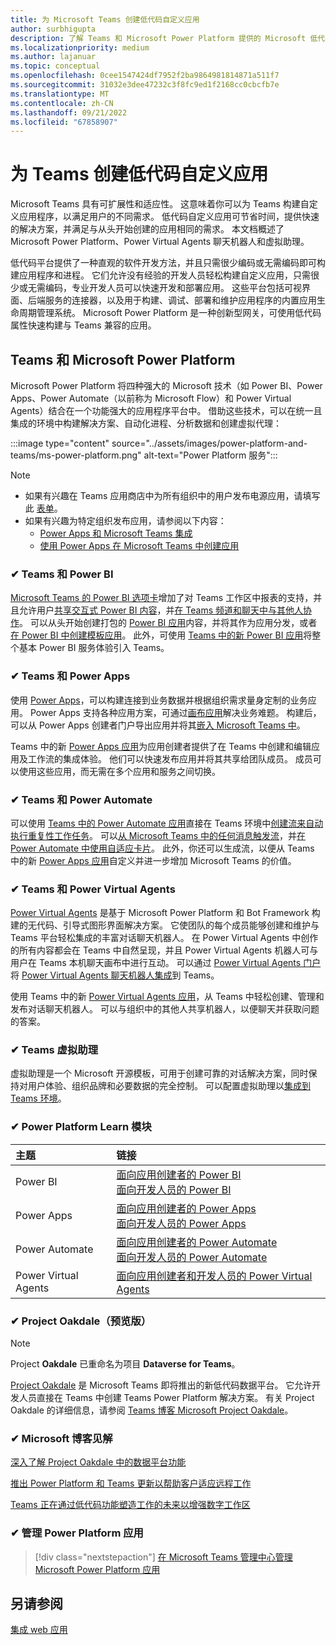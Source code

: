 ```yaml
---
title: 为 Microsoft Teams 创建低代码自定义应用
author: surbhigupta
description: 了解 Teams 和 Microsoft Power Platform 提供的 Microsoft 低代码和无代码解决方案。
ms.localizationpriority: medium
ms.author: lajanuar
ms.topic: conceptual
ms.openlocfilehash: 0cee1547424df7952f2ba9864981814871a511f7
ms.sourcegitcommit: 31032e3dee47232c3f8fc9ed1f2168cc0cbcfb7e
ms.translationtype: MT
ms.contentlocale: zh-CN
ms.lasthandoff: 09/21/2022
ms.locfileid: "67858907"
---
```

# <a name="create-low-code-custom-apps-for-teams"></a>为 Teams 创建低代码自定义应用

Microsoft Teams 具有可扩展性和适应性。 这意味着你可以为 Teams 构建自定义应用程序，以满足用户的不同需求。 低代码自定义应用可节省时间，提供快速的解决方案，并满足与从头开始创建的应用相同的需求。 本文档概述了 Microsoft Power Platform、Power Virtual Agents 聊天机器人和虚拟助理。

低代码平台提供了一种直观的软件开发方法，并且只需很少编码或无需编码即可构建应用程序和进程。 它们允许没有经验的开发人员轻松构建自定义应用，只需很少或无需编码，专业开发人员可以快速开发和部署应用。 这些平台包括可视界面、后端服务的连接器，以及用于构建、调试、部署和维护应用程序的内置应用生命周期管理系统。 Microsoft Power Platform 是一种创新型网关，可使用低代码属性快速构建与 Teams 兼容的应用。

## <a name="teams-and-microsoft-power-platform"></a>Teams 和 Microsoft Power Platform

Microsoft Power Platform 将四种强大的 Microsoft 技术（如 Power BI、Power Apps、Power Automate（以前称为 Microsoft Flow）和 Power Virtual Agents）结合在一个功能强大的应用程序平台中。 借助这些技术，可以在统一且集成的环境中构建解决方案、自动化进程、分析数据和创建虚拟代理：

:::image type="content" source="../assets/images/power-platform-and-teams/ms-power-platform.png" alt-text="Power Platform 服务":::

> [!NOTE]
>
> - 如果有兴趣在 Teams 应用商店中为所有组织中的用户发布电源应用，请填写此 [表单](https://go.microsoft.com/fwlink/?linkid=2204468)。
> - 如果有兴趣为特定组织发布应用，请参阅以下内容：
>   - [Power Apps 和 Microsoft Teams 集成](/power-apps/teams/overview)
>   - [使用 Power Apps 在 Microsoft Teams 中创建应用](/power-apps/teams/create-apps-overview)

### <a name="-teams-and-power-bi"></a>✔ Teams 和 Power BI

[Microsoft Teams 的 Power BI 选项卡](https://powerbi.microsoft.com/blog/announcing-new-power-bi-tab-for-microsoft-teams/)增加了对 Teams 工作区中报表的支持，并且允许用户[共享交互式 Power BI 内容](/power-bi/collaborate-share/service-embed-report-microsoft-teams)，并[在 Teams 频道和聊天中与其他人协作](/power-bi/collaborate-share/service-collaborate-microsoft-teams)。 可以从头开始创建打包的 [Power BI 应用](/power-bi/collaborate-share/service-create-distribute-apps)内容，并将其作为应用分发，或者[在 Power BI 中创建模板应用](/power-bi/connect-data/service-template-apps-create)。 此外，可使用 [Teams 中的新 Power BI 应用](https://go.microsoft.com/fwlink/?linkid=2143643)将整个基本 Power BI 服务体验引入 Teams。

### <a name="-teams-and-power-apps"></a>✔ Teams 和 Power Apps

使用 [Power Apps](/powerapps/powerapps-overview)，可以构建连接到业务数据并根据组织需求量身定制的业务应用。  Power Apps 支持各种应用方案，可通过[画布应用](/powerapps/maker/#canvas-apps)解决业务难题。 构建后，可以从 Power Apps 创建者门户导出应用并将其[嵌入 Microsoft Teams 中](/power-platform/admin/embed-app-teams)。

Teams 中的新 [Power Apps 应用](https://go.microsoft.com/fwlink/?linkid=2143374)为应用创建者提供了在 Teams 中创建和编辑应用及工作流的集成体验。 他们可以快速发布应用并将其共享给团队成员。 成员可以使用这些应用，而无需在多个应用和服务之间切换。

### <a name="-teams-and-power-automate"></a>✔ Teams 和 Power Automate

可以使用 [Teams 中的 Power Automate 应用](/power-automate/flows-teams)直接在 Teams 环境中[创建流来自动执行重复性工作任务](https://flow.microsoft.com/connectors/shared_teams/microsoft-teams/)。 可以[从 Microsoft Teams 中的任何消息触发流](/power-automate/trigger-flow-teams-message)，并[在 Power Automate 中使用自适应卡片](/power-automate/create-adaptive-cards)。 此外，你还可以生成流，以便从 Teams 中的新 [Power Apps 应用](https://go.microsoft.com/fwlink/?linkid=2143539)自定义并进一步增加 Microsoft Teams 的价值。

### <a name="-teams-and-power-virtual-agents"></a>✔ Teams 和 Power Virtual Agents

[Power Virtual Agents](/power-virtual-agents/fundamentals-what-is-power-virtual-agents) 是基于 Microsoft Power Platform 和 Bot Framework 构建的无代码、引导式图形界面解决方案。 它使团队的每个成员能够创建和维护与 Teams 平台轻松集成的丰富对话聊天机器人。 在 Power Virtual Agents 中创作的所有内容都会在 Teams 中自然呈现，并且 Power Virtual Agents 机器人可与用户在 Teams 本机聊天画布中进行互动。 可以通过 [Power Virtual Agents 门户](https://powervirtualagents.microsoft.com)将 [Power Virtual Agents 聊天机器人集成](/power-virtual-agents/publication-add-bot-to-microsoft-teams)到 Teams。

使用 Teams 中的新 [Power Virtual Agents 应用](https://aka.ms/pva-teams-docs)，从 Teams 中轻松创建、管理和发布对话聊天机器人。 可以与组织中的其他人共享机器人，以便聊天并获取问题的答案。

### <a name="-virtual-assistant-for-teams"></a>✔ Teams 虚拟助理

虚拟助理是一个 Microsoft 开源模板，可用于创建可靠的对话解决方案，同时保持对用户体验、组织品牌和必要数据的完全控制。 可以配置虚拟助理以[集成到 Teams 环境](https://microsoft.github.io/botframework-solutions/clients-and-channels/tutorials/enable-teams/1-intro)。

### <a name="-power-platform-learn-modules"></a>✔ Power Platform Learn 模块

|  主题  |  链接  |
|:---------|:----------------------|
|Power BI|[面向应用创建者的 Power BI](/training/browse/?expanded=power-platform&products=power-bi&roles=maker)</br>[面向开发人员的 Power BI](/training/browse/?expanded=power-platform&products=power-bi&roles=developer)|
|Power Apps|[面向应用创建者的 Power Apps](/training/browse/?products=power-apps&roles=maker)</br>[面向开发人员的 Power Apps](/training/browse/?products=power-apps)|
|Power Automate|[面向应用创建者的 Power Automate](/training/browse/?expanded=power-platform&products=power-automate&roles=maker)</br>[面向开发人员的 Power Automate](/training/browse/?expanded=power-platform&products=power-automate&roles=developer)|
|Power Virtual Agents|[面向应用创建者和开发人员的 Power Virtual Agents](/training/browse/?products=power-virtual-agents&expanded=power-platform&roles=maker)|

### <a name="-project-oakdale-preview"></a>✔ Project Oakdale（预览版）

> [!NOTE]
> Project **Oakdale** 已重命名为项目 **Dataverse for Teams**。

[Project Oakdale](https://techcommunity.microsoft.com/t5/microsoft-teams-blog/teams-is-shaping-the-future-of-work-with-low-code-features-to/ba-p/1507180
) 是 Microsoft Teams 即将推出的新低代码数据平台。 它允许开发人员直接在 Teams 中创建 Teams Power Platform 解决方案。 有关 Project Oakdale 的详细信息，请参阅 [Teams 博客 Microsoft Project Oakdale](https://powerapps.microsoft.com/blog/introducing-project-oakdale-a-new-low-code-data-platform-for-microsoft-teams)。

### <a name="-microsoft-blog-insights"></a>✔ Microsoft 博客见解

[深入了解 Project Oakdale 中的数据平台功能](https://powerapps.microsoft.com/blog/a-closer-look-at-data-platform-capabilities-in-project-oakdale/)

[推出 Power Platform 和 Teams 更新以帮助客户适应远程工作](https://cloudblogs.microsoft.com/powerplatform/2020/05/19/announcing-power-platform-and-teams-updates-to-help-customers-adapt-to-remote-work/)

[Teams 正在通过低代码功能塑造工作的未来以增强数字工作区](https://techcommunity.microsoft.com/t5/microsoft-teams-blog/teams-is-shaping-the-future-of-work-with-low-code-features-to/ba-p/1507180)

### <a name="-managing-power-platform-apps"></a>✔ 管理 Power Platform 应用

> [!div class="nextstepaction"]
> [在 Microsoft Teams 管理中心管理 Microsoft Power Platform 应用](/microsoftteams/manage-power-platform-apps)

## <a name="see-also"></a>另请参阅

[集成 web 应用](~/samples/integrate-web-apps-overview.md)
